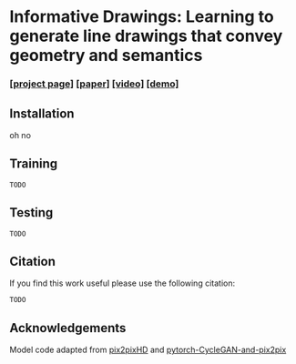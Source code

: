 # Informative Drawings: Learning to generate line drawings that convey geometry and semantics

### [[project page]](TODO) [[paper]](TODO) [[video]](TODO) [[demo]](TODO)


## Installation

oh no


## Training

```
TODO
```

## Testing


```
TODO
```

## Citation

If you find this work useful please use the following citation:

```
TODO
```

## Acknowledgements

Model code adapted from [pix2pixHD](https://github.com/NVIDIA/pix2pixHD) and [pytorch-CycleGAN-and-pix2pix](https://github.com/junyanz/pytorch-CycleGAN-and-pix2pix)
